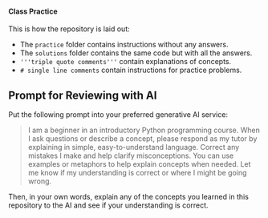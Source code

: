 #### Class Practice
This is how the repository is laid out:
- The `practice` folder contains instructions without any answers.
- The `solutions` folder contains the same code but with all the answers.
- `'''triple quote comments'''` contain explanations of concepts.
- `# single line comments` contain instructions for practice problems.
    
## Prompt for Reviewing with AI
Put the following prompt into your preferred generative AI service:
> I am a beginner in an introductory Python programming course. When I ask questions or describe a concept, please respond as my tutor by explaining in simple, easy-to-understand language. Correct any mistakes I make and help clarify misconceptions. You can use examples or metaphors to help explain concepts when needed. Let me know if my understanding is correct or where I might be going wrong.

Then, in your own words, explain any of the concepts you learned in this repository to the AI and see if your understanding is correct.
